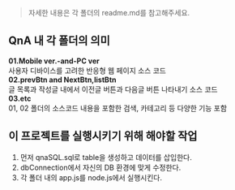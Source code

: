 >자세한 내용은 각 폴더의 readme.md를 참고해주세요.    
## QnA 내 각 폴더의 의미      
**01.Mobile ver.-and-PC ver**       
사용자 디바이스를 고려한 반응형 웹 페이지 소스 코드    
**02.prevBtn and NextBtn,listBtn**      
글 목록과 작성글 내에서 이전글 버튼과 다음글 버튼 나타내기 소스 코드     
**03.etc**      
01, 02 폴더의 소스코드 내용을 포함한 검색, 카테고리 등 다양한 기능 포함     

## 이 프로젝트를 실행시키기 위해 해야할 작업
1. 먼저 qnaSQL.sql로 table을 생성하고 데이터를 삽입한다.
2. dbConnection에서 자신의 DB 환경에 맞게 수정한다.
3. 각 폴더 내의 app.js를 node.js에서 실행시킨다.
